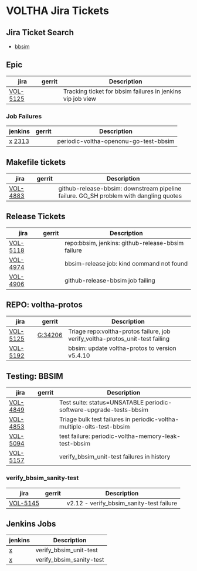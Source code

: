VOLTHA Jira Tickets
===================

Jira Ticket Search
------------------

- [bbsim](https://jira.opencord.org/issues/?jql=(text%20~%20"bbsim")%20AND%20(resolution%20IS%20EMPTY))


Epic
----

| jira | gerrit | Description |
| -----| ------ | ------------|
| [VOL-5125](https://jira.opencord.org/browse/VOL-5125) | | Tracking ticket for bbsim failures in jenkins vip job view |

### Job Failures

| jenkins | gerrit | Description |
| --------| ------ | ------------|
| [x](https://jenkins.opencord.org/view/All%20Jobs/job/periodic-voltha-openonu-go-test-bbsim) [2313](https://jenkins.opencord.org/view/All%20Jobs/job/periodic-voltha-openonu-go-test-bbsim/2313/) |  | periodic-voltha-openonu-go-test-bbsim |

Makefile tickets
----------------

| jira | gerrit | Description |
| -----| ------ | ------------|
| [VOL-4883](https://jira.opencord.org/browse/VOL-4883) | | github-release-bbsim: downstream pipeline failure.  GO_SH problem with dangling quotes|



Release Tickets
---------------

| jira | gerrit | Description |
| -----| ------ | ------------|
| [VOL-5118](https://jira.opencord.org/browse/VOL-5118) | | repo:bbsim, jenkins: github-release-bbsim failure |
| [VOL-4974](https://jira.opencord.org/browse/VOL-4974) | | bbsim-release job: kind command not found |
| [VOL-4906](https://jira.opencord.org/browse/VOL-4906) | | github-release-bbsim job failing |


REPO: voltha-protos
-------------------

| jira | gerrit | Description |
| -----| ------ | ------------|
| [VOL-5125](https://jira.opencord.org/browse/VOL-5122) | [G:34206](https://gerrit.opencord.orlg/c/voltha-protos/+/34206) | Triage repo:voltha-protos failure, job verify_voltha-protos_unit-test failing </code>|
| [VOL-5192](https://jira.opencord.org/browse/VOL-5192) | | bbsim: update voltha-protos to version v5.4.10 |

Testing: BBSIM
--------------

| jira | gerrit | Description |
| -----| ------ | ------------|
| [VOL-4849](https://jira.opencord.org/browse/VOL-4849) | | Test suite: status=UNSATABLE periodic-software-upgrade-tests-bbsim |
| [VOL-4853](https://jira.opencord.org/browse/VOL-4853) | | Triage bulk test failures in periodic-voltha-multiple-olts-test-bbsim |
| [VOL-5094](https://jira.opencord.org/browse/VOL-5094) | | test failure: periodic-voltha-memory-leak-test-bbsim |
| [VOL-5157](https://jira.opencord.org/browse/VOL-5157) | | verify_bbsim_unit-test failures in history |

### verify_bbsim_sanity-test

| jira | gerrit | Description |
| -----| ------ | ------------|
| [VOL-5145](https://jira.opencord.org/browse/VOL-5145) | | v2.12 - verify_bbsim_sanity-test failure |

Jenkins Jobs
------------

| jenkins | Description |
| ------- | ------------|
| [x](https://jenkins.opencord.org/job/verify_bbsim_unit-test)   | verify_bbsim_unit-test   |
| [x](https://jenkins.opencord.org/job/verify_bbsim_sanity-test) | verify_bbsim_sanity-test |
